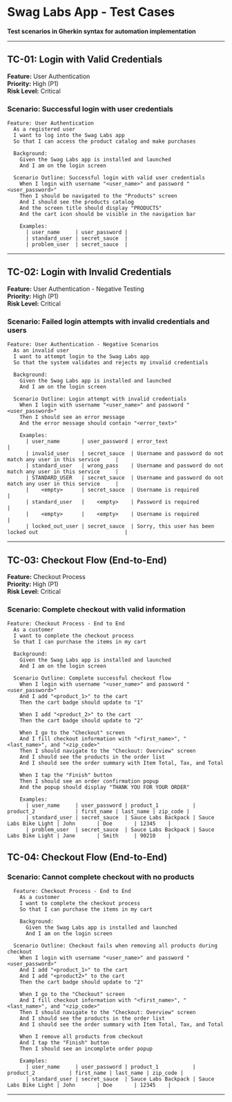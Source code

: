 # Swag Labs App - Test Cases

**Test scenarios in Gherkin syntax for automation implementation**

---

## TC-01: Login with Valid Credentials

**Feature:** User Authentication  
**Priority:** High (P1)  
**Risk Level:** Critical

### Scenario: Successful login with user credentials

```gherkin
Feature: User Authentication
  As a registered user
  I want to log into the Swag Labs app
  So that I can access the product catalog and make purchases

  Background:
    Given the Swag Labs app is installed and launched
    And I am on the login screen

  Scenario Outline: Successful login with valid user credentials
    When I login with username "<user_name>" and password "<user_password>"
    Then I should be navigated to the "Products" screen
    And I should see the products catalog
    And the screen title should display "PRODUCTS"
    And the cart icon should be visible in the navigation bar

    Examples:
      | user_name     | user_password |
      | standard_user | secret_sauce  |
      | problem_user  | secret_sauce  |
```

---

## TC-02: Login with Invalid Credentials
**Feature:** User Authentication - Negative Testing  
**Priority:** High (P1)  
**Risk Level:** Critical

### Scenario: Failed login attempts with invalid credentials and users

```gherkin
Feature: User Authentication - Negative Scenarios
  As an invalid user
  I want to attempt login to the Swag Labs app
  So that the system validates and rejects my invalid credentials

  Background:
    Given the Swag Labs app is installed and launched
    And I am on the login screen

  Scenario Outline: Login attempt with invalid credentials
    When I login with username "<user_name>" and password "<user_password>"
    Then I should see an error message
    And the error message should contain "<error_text>"

    Examples:
      | user_name       | user_password | error_text                                                      |
      | invalid_user    | secret_sauce  | Username and password do not match any user in this service     |
      | standard_user   | wrong_pass    | Username and password do not match any user in this service     |
      | STANDARD_USER   | secret_sauce  | Username and password do not match any user in this service     |
      |    <empty>      | secret_sauce  | Username is required                                            |
      | standard_user   |    <empty>    | Password is required                                            |
      |    <empty>      |    <empty>    | Username is required                                            |
      | locked_out_user | secret_sauce  | Sorry, this user has been locked out                            |
```

---

## TC-03: Checkout Flow (End-to-End)
**Feature:** Checkout Process  
**Priority:** High (P1)  
**Risk Level:** Critical

### Scenario: Complete checkout with valid information

```gherkin
Feature: Checkout Process - End to End
  As a customer
  I want to complete the checkout process
  So that I can purchase the items in my cart

  Background:
    Given the Swag Labs app is installed and launched
    And I am on the login screen

  Scenario Outline: Complete successful checkout flow
    When I login with username "<user_name>" and password "<user_password>"
    And I add "<product_1>" to the cart
    Then the cart badge should update to "1"
    
    When I add "<product_2>" to the cart
    Then the cart badge should update to "2"

    When I go to the "Checkout" screen
    And I fill checkout information with "<first_name>", "<last_name>", and "<zip_code>"
    Then I should navigate to the "Checkout: Overview" screen
    And I should see the products in the order list
    And I should see the order summary with Item Total, Tax, and Total
    
    When I tap the "Finish" button
    Then I should see an order confirmation popup
    And the popup should display "THANK YOU FOR YOUR ORDER"

    Examples:
      | user_name     | user_password | product_1           | product_2             | first_name | last_name | zip_code |
      | standard_user | secret_sauce  | Sauce Labs Backpack | Sauce Labs Bike Light | John       | Doe       | 12345    |
      | problem_user  | secret_sauce  | Sauce Labs Backpack | Sauce Labs Bike Light | Jane       | Smith     | 90210    |
```

## TC-04: Checkout Flow (End-to-End)
### Scenario: Cannot complete checkout with no products

```gherkin
  Feature: Checkout Process - End to End
    As a customer
    I want to complete the checkout process
    So that I can purchase the items in my cart

    Background:
      Given the Swag Labs app is installed and launched
      And I am on the login screen
      
  Scenario Outline: Checkout fails when removing all products during checkout
    When I login with username "<user_name>" and password "<user_password>"
    And I add "<product_1>" to the cart
    And I add "<product2>" to the cart
    Then the cart badge should update to "2"

    When I go to the "Checkout" screen
    And I fill checkout information with "<first_name>", "<last_name>", and "<zip_code>"
    Then I should navigate to the "Checkout: Overview" screen
    And I should see the products in the order list
    And I should see the order summary with Item Total, Tax, and Total
    
    When I remove all products from checkout
    And I tap the "Finish" button
    Then I should see an incomplete order popup

    Examples:
      | user_name     | user_password | product_1           | product_2           | first_name | last_name | zip_code |
      | standard_user | secret_sauce  | Sauce Labs Backpack | Sauce Labs Bike Light | John       | Doe       | 12345    |
```

---